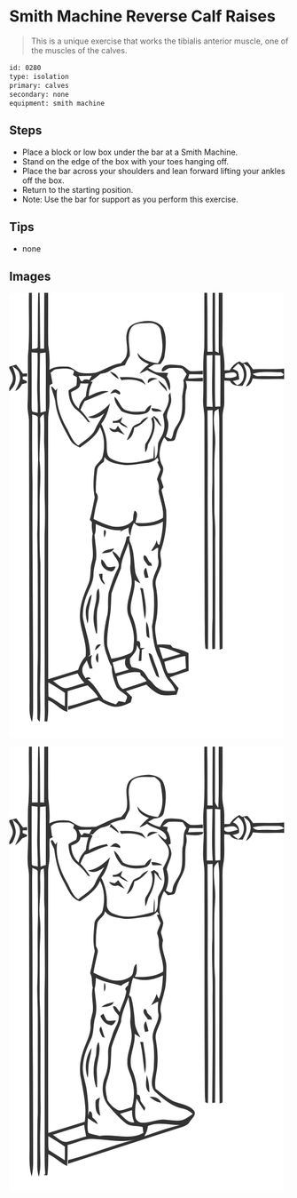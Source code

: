# Smith Machine Reverse Calf Raises
> This is a unique exercise that works the tibialis anterior muscle, one of the muscles of the calves.

``` 
id: 0280 
type: isolation 
primary: calves 
secondary: none 
equipment: smith machine 
``` 

## Steps

 - Place a block or low box under the bar at a Smith Machine.
 - Stand on the edge of the box with your toes hanging off.
 - Place the bar across your shoulders and lean forward lifting your ankles off the box.
 - Return to the starting position.
 - Note: Use the bar for support as you perform this exercise.

## Tips

 - none

## Images

![](../svg/0280-relaxation.svg)

![](../svg/0280-tension.svg)
